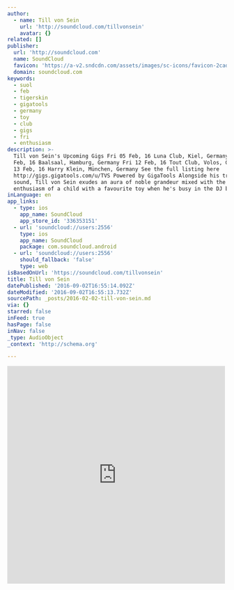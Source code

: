 ```yaml
---
author:
  - name: Till von Sein
    url: 'http://soundcloud.com/tillvonsein'
    avatar: {}
related: []
publisher:
  url: 'http://soundcloud.com'
  name: SoundCloud
  favicon: 'https://a-v2.sndcdn.com/assets/images/sc-icons/favicon-2cadd14b.ico'
  domain: soundcloud.com
keywords:
  - suol
  - feb
  - tigerskin
  - gigatools
  - germany
  - toy
  - club
  - gigs
  - fri
  - enthusiasm
description: >-
  Till von Sein's Upcoming Gigs Fri 05 Feb, 16 Luna Club, Kiel, Germany Sat 06
  Feb, 16 Baalsaal, Hamburg, Germany Fri 12 Feb, 16 Tout Club, Volos, Greece Sat
  13 Feb, 16 Harry Klein, München, Germany See the full listing here
  http://gigs.gigatools.com/u/TVS Powered by GigaTools Alongside his trademark
  sound, Till von Sein exudes an aura of noble grandeur mixed with the genuine
  enthusiasm of a child with a favourite toy when he's busy in the DJ booth.
inLanguage: en
app_links:
  - type: ios
    app_name: SoundCloud
    app_store_id: '336353151'
  - url: 'soundcloud://users:2556'
    type: ios
    app_name: SoundCloud
    package: com.soundcloud.android
  - url: 'soundcloud://users:2556'
    should_fallback: 'false'
    type: web
isBasedOnUrl: 'https://soundcloud.com/tillvonsein'
title: Till von Sein
datePublished: '2016-09-02T16:55:14.092Z'
dateModified: '2016-09-02T16:55:13.732Z'
sourcePath: _posts/2016-02-02-till-von-sein.md
via: {}
starred: false
inFeed: true
hasPage: false
inNav: false
_type: AudioObject
_context: 'http://schema.org'

---
```

<iframe src="https://cdn.embedly.com/widgets/media.html?src=https%3A%2F%2Fw.soundcloud.com%2Fplayer%2F%3Fvisual%3Dtrue%26url%3Dhttp%253A%252F%252Fapi.soundcloud.com%252Fusers%252F2556%26show_artwork%3Dtrue&amp;url=https%3A%2F%2Fsoundcloud.com%2Ftillvonsein&amp;image=http%3A%2F%2Fi1.sndcdn.com%2Favatars-000112731296-fupkho-t500x500.jpg&amp;key=b7d04c9b404c499eba89ee7072e1c4f7&amp;type=text%2Fhtml&amp;schema=soundcloud" width="500" height="500" scrolling="no" frameborder="0" allowfullscreen="allowfullscreen" style=""></iframe>